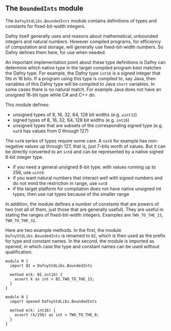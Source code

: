 
## The `BoundedInts` module

The `DafnyStdLibs.BoundedInts` module contains definitions of types and constants for fixed-bit-width integers.

Dafny itself generally uses and reasons about mathematical, unbounded integers and natural numbers.
However compiled programs, for efficiency of computation and storage, will generally use fixed-bit-width
numbers. So Dafny defines them here, for use when needed.

An important implementation point about these type definitions is Dafny can determine which native type
in the target compiled program best matches the Dafny type. For example, the Dafny type `int16` is
a signed integer that fits in 16 bits. If a program using this type is compiled to, say Java, then
variables of this Dafny type will be compiled to Java `short` variables. In some cases there is no
natural match. For example Java does not have an unsigned 16-bit type while C# and C++ do.

This module defines:
- unsigned types of 8, 16, 32, 64, 128 bit widths (e.g. `uint32`)
- signed types of 8, 16, 32, 64, 128 bit widths (e.g. `int16`)
- unsigned types that are subsets of the corresponding signed type (e.g. `nat8` has values from 0 through 127)

The `natN` series of types require some care. A `nat8` for example has non-negative values up through 127,
that is, just 7-bits worth of values. But it can be directly converted to an `int8` and can be represented by a
native signed 8-bit integer type.
- if you need a general unsigned 8-bit type, with values running up to 256, use `uint8`
- if you want natural numbers that interact well with signed numbers and do not mind the restriction in range, use `nat8`
- if the target platform for compilation does not have native unsigned int types, then use nat types because of the smaller range

In addition, the module defines a number of constants that are powers of two (not all of them, just those that are generally useful).
They are useful in stating the ranges of fixed-bit-width integers. Examples are `TWO_TO_THE_15`, `TWO_TO_THE_32`.

Here are two example methods. In the first, the module `DafnyStdLibs.BoundedInts` is renamed to `BI`, which is then used as the prefix for type and constant names.
In the second, the module is imported as opened, in which case the type and constant names can be used without qualification.
<!-- %check-verify -->
```dafny
module M {
  import BI = DafnyStdLibs.BoundedInts
  
  method m(k: BI.int16) {
    assert k as int < BI.TWO_TO_THE_15;
  }
}

module N {
  import opened DafnyStdLibs.BoundedInts

  method m(k: int16) {
    assert (k/256) as int < TWO_TO_THE_8;
  }
}
```
